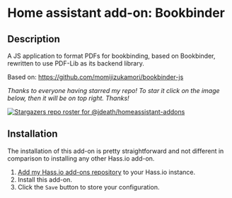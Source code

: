# Home assistant add-on: Bookbinder

## Description
A JS application to format PDFs for bookbinding, based on Bookbinder, rewritten to use PDF-Lib as its backend library.

Based on: https://github.com/momijizukamori/bookbinder-js

_Thanks to everyone having starred my repo! To star it click on the image below, then it will be on top right. Thanks!_

[![Stargazers repo roster for @jdeath/homeassistant-addons](https://reporoster.com/stars/jdeath/homeassistant-addons)](https://github.com/jdeath/homeassistant-addons/stargazers)


## Installation

The installation of this add-on is pretty straightforward and not different in
comparison to installing any other Hass.io add-on.

1. [Add my Hass.io add-ons repository][repository] to your Hass.io instance.
1. Install this add-on.
1. Click the `Save` button to store your configuration.

[repository]: https://github.com/jdeath/homeassistant-addons
